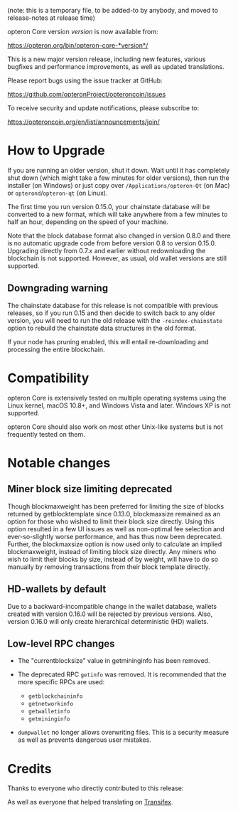 (note: this is a temporary file, to be added-to by anybody, and moved to
release-notes at release time)

opteron Core version *version* is now available from:

  <https://opteron.org/bin/opteron-core-*version*/>

This is a new major version release, including new features, various bugfixes
and performance improvements, as well as updated translations.

Please report bugs using the issue tracker at GitHub:

  <https://github.com/opteronProject/opteroncoin/issues>

To receive security and update notifications, please subscribe to:

  <https://opteroncoin.org/en/list/announcements/join/>

How to Upgrade
==============

If you are running an older version, shut it down. Wait until it has completely
shut down (which might take a few minutes for older versions), then run the
installer (on Windows) or just copy over `/Applications/opteron-Qt` (on Mac)
or `opterond`/`opteron-qt` (on Linux).

The first time you run version 0.15.0, your chainstate database will be converted to a
new format, which will take anywhere from a few minutes to half an hour,
depending on the speed of your machine.

Note that the block database format also changed in version 0.8.0 and there is no
automatic upgrade code from before version 0.8 to version 0.15.0. Upgrading
directly from 0.7.x and earlier without redownloading the blockchain is not supported.
However, as usual, old wallet versions are still supported.

Downgrading warning
-------------------

The chainstate database for this release is not compatible with previous
releases, so if you run 0.15 and then decide to switch back to any
older version, you will need to run the old release with the `-reindex-chainstate`
option to rebuild the chainstate data structures in the old format.

If your node has pruning enabled, this will entail re-downloading and
processing the entire blockchain.

Compatibility
==============

opteron Core is extensively tested on multiple operating systems using
the Linux kernel, macOS 10.8+, and Windows Vista and later. Windows XP is not supported.

opteron Core should also work on most other Unix-like systems but is not
frequently tested on them.

Notable changes
===============

Miner block size limiting deprecated
------------------------------------

Though blockmaxweight has been preferred for limiting the size of blocks returned by
getblocktemplate since 0.13.0, blockmaxsize remained as an option for those who wished
to limit their block size directly. Using this option resulted in a few UI issues as
well as non-optimal fee selection and ever-so-slightly worse performance, and has thus
now been deprecated. Further, the blockmaxsize option is now used only to calculate an
implied blockmaxweight, instead of limiting block size directly. Any miners who wish
to limit their blocks by size, instead of by weight, will have to do so manually by
removing transactions from their block template directly.

HD-wallets by default
---------------------
Due to a backward-incompatible change in the wallet database, wallets created
with version 0.16.0 will be rejected by previous versions. Also, version 0.16.0
will only create hierarchical deterministic (HD) wallets.

Low-level RPC changes
----------------------
- The "currentblocksize" value in getmininginfo has been removed.
- The deprecated RPC `getinfo` was removed. It is recommended that the more specific RPCs are used:
  * `getblockchaininfo`
  * `getnetworkinfo`
  * `getwalletinfo`
  * `getmininginfo`

- `dumpwallet` no longer allows overwriting files. This is a security measure
  as well as prevents dangerous user mistakes.

Credits
=======

Thanks to everyone who directly contributed to this release:


As well as everyone that helped translating on [Transifex](https://www.transifex.com/projects/p/opteron/).
